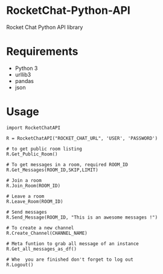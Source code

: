 # RocketChat-Python-API
Rocket Chat Python API library

# Requirements
 * Python 3
 * urllib3
 * pandas
 * json

# Usage

```
import RocketChatAPI

R = RocketChatAPI("ROCKET_CHAT_URL", 'USER', 'PASSWORD')

# to get public room listing
R.Get_Public_Room()

# To get messages in a room, required ROOM_ID
R.Get_Messages(ROOM_ID,SKIP,LIMIT)

# Join a room
R.Join_Room(ROOM_ID)

# Leave a room
R.Leave_Room(ROOM_ID)

# Send messages
R.Send_Message(ROOM_ID, "This is an awesome messages !")

# To create a new channel
R.Create_Channel(CHANNEL_NAME)

# Meta funtion to grab all message of an instance
R.Get_all_messages_as_df()

# Whe  you are finished don't forget to log out
R.Logout()
```
